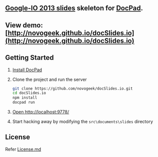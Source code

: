 ## [Google-IO 2013 slides](https://code.google.com/p/io-2013-slides/) skeleton for [DocPad](https://github.com/bevry/docpad).

## View demo: [http://novogeek.github.io/docSlides.io](http://novogeek.github.io/docSlides.io)

## Getting Started

1. [Install DocPad](https://github.com/bevry/docpad)

1. Clone the project and run the server

	``` bash
	git clone https://github.com/novogeek/docSlides.io.git
	cd docSlides.io
	npm install
	docpad run
	```

1. [Open http://localhost:9778/](http://localhost:9778/)

1. Start hacking away by modifying the `src\documents\slides` directory

## License

Refer [License.md](/LICENSE.md/)
